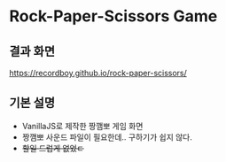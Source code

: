 # Rock-Paper-Scissors Game

## 결과 화면
https://recordboy.github.io/rock-paper-scissors/

## 기본 설명
* VanillaJS로 제작한 짱깸뽀 게임 화면
* 짱깸뽀 사운드 파일이 필요한데.. 구하기가 쉽지 않다.
* <del>할일 드럽게 없었ㄷ</del>
